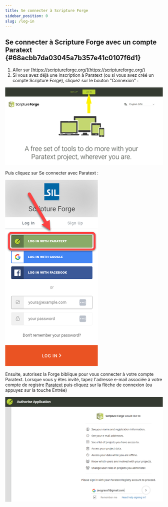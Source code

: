 ```yaml
---
title: Se connecter à Scripture Forge
sidebar_position: 0
slug: /log-in
---
```




## Se connecter à Scripture Forge avec un compte Paratext {#68acbb7da03045a7b357e41c0107f6d1}

1. Aller sur [https://scriptureforge.org/](https://scriptureforge.org/)
2. Si vous avez déjà une inscription à Paratext (ou si vous avez créé un compte Scripture Forge), cliquez sur le bouton "Connexion" :

![](./1786056439.png)


Puis cliquez sur Se connecter avec Paratext :


![](./1624359167.png)


Ensuite, autorisez la Forge biblique pour vous connecter à votre compte Paratext. Lorsque vous y êtes invité, tapez l'adresse e-mail associée à votre compte de registre [Paratext](https://registry.paratext.org/users/me) puis cliquez sur la flèche de connexion (ou appuyez sur la touche Entrée)


![](./448045579.png)

